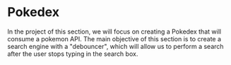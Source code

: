 # Pokedex

In the project of this section, we will focus on creating a Pokedex that will consume a pokemon API. The main objective of this section is to create a search engine with a "debouncer", which will allow us to perform a search after the user stops typing in the search box.

